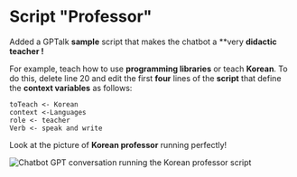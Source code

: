 # Script "Professor"
  
Added a GPTalk **sample** script that makes the chatbot a **very **didactic teacher !**

For example, teach how to use **programming libraries** or teach **Korean**. To do this, delete line 20 and edit the first **four** lines of the **script** that define the **context variables** as follows:

    toTeach <- Korean
    context <-Languages
    role <- teacher
    Verb <- speak and write  

Look at the picture of **Korean professor** running perfectly!   

![Chatbot GPT conversation running the Korean professor script](https://media.licdn.com/dms/image/D4D22AQGUqpVnFLC0ig/feedshare-shrink_800/0/1681217028889?e=1684368000&v=beta&t=8YpC_8MIGHfchFMbGlgztYQkpuDq8fcX4LlEcQa1BKc)
